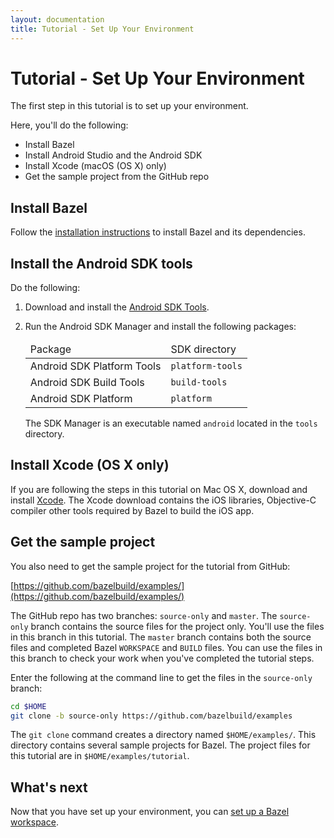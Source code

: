 ```yaml
---
layout: documentation
title: Tutorial - Set Up Your Environment
---
```


# Tutorial - Set Up Your Environment

The first step in this tutorial is to set up your environment.

Here, you'll do the following:

*   Install Bazel
*   Install Android Studio and the Android SDK
*   Install Xcode (macOS (OS X) only)
*   Get the sample project from the GitHub repo

## Install Bazel

Follow the [installation instructions](/docs/install.md) to install Bazel and
its dependencies.

## Install the Android SDK tools

Do the following:

1.  Download and install the
    [Android SDK Tools](https://developer.android.com/sdk/index.html#Other).

2.  Run the Android SDK Manager and install the following packages:

    <table class="table table-condensed table-striped">
    <thead>
    <tr>
    <td>Package</td>
    <td>SDK directory</td>
    </tr>
    </thead>
    <tbody>
    <tr>
    <td>Android SDK Platform Tools</td>
    <td><code>platform-tools</code></td>
    </tr>
    <tr>
    <td>Android SDK Build Tools</td>
    <td><code>build-tools</code></td>
    </tr>
    <tr>
    <td>Android SDK Platform</td>
    <td><code>platform</code></td>
    </tr>
    </tbody>
    </table>

    The SDK Manager is an executable named `android` located in the `tools`
    directory.

## Install Xcode (OS X only)

If you are following the steps in this tutorial on Mac OS X, download and
install [Xcode](https://developer.apple.com/xcode/downloads/). The Xcode
download contains the iOS libraries, Objective-C compiler other tools
required by Bazel to build the iOS app.

## Get the sample project

You also need to get the sample project for the tutorial from GitHub:

[https://github.com/bazelbuild/examples/](https://github.com/bazelbuild/examples/)

The GitHub repo has two branches: `source-only` and `master`. The `source-only`
branch contains the source files for the project only. You'll use the files in
this branch in this tutorial. The `master` branch contains both the source files
and completed Bazel `WORKSPACE` and `BUILD` files. You can use the files in this
branch to check your work when you've completed the tutorial steps.

Enter the following at the command line to get the files in the `source-only`
branch:

```bash
cd $HOME
git clone -b source-only https://github.com/bazelbuild/examples
```

The `git clone` command creates a directory named `$HOME/examples/`. This
directory contains several sample projects for Bazel. The project files for this
tutorial are in `$HOME/examples/tutorial`.

## What's next

Now that you have set up your environment, you can
[set up a Bazel workspace](workspace.md).
